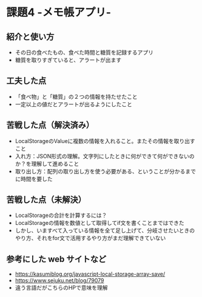 # 課題4 -メモ帳アプリ-

## 紹介と使い方
  - その日の食べたもの、食べた時間と糖質を記録するアプリ
  - 糖質を取りすぎていると、アラートが出ます

## 工夫した点
  - 「食べ物」と「糖質」の２つの情報を持たせたこと
  - 一定以上の値だとアラートが出るようにしたこと

## 苦戦した点（解決済み）
  - LocalStorageのValueに複数の情報を入れること。またその情報を取り出すこと
  - 入れ方：JSON形式の理解。文字列にしたときに何ができて何ができないのか？を理解して進めること
  - 取り出し方：配列の取り出し方を使う必要がある、ということが分かるまでに時間を要した

## 苦戦した点（未解決）
  - LocalStorageの合計を計算するには？
  - LocalStorageの情報を数値として取得してif文を書くことまではできた
  - しかし、いますべて入っている情報を全て足し上げて、分岐させたいときのやり方、それをfor文で活用するやり方がまだ理解できていない

## 参考にした web サイトなど
  - https://kasumiblog.org/javascript-local-storage-array-save/
  - https://www.sejuku.net/blog/79079
  - 違う言語だがこちらのHPで意味を理解
